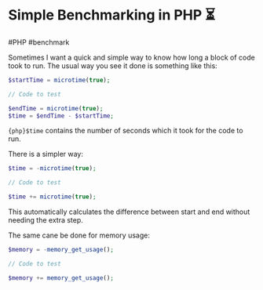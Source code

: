 # Simple Benchmarking in PHP ⏳

#PHP
#benchmark

Sometimes I want a quick and simple way to know how long a block of code took to run. The usual way you see it done is
something like this:

```php
$startTime = microtime(true);

// Code to test

$endTime = microtime(true);
$time = $endTime - $startTime;
```

`{php}$time` contains the number of seconds which it took for the code to run.

There is a simpler way:

```php
$time = -microtime(true);

// Code to test

$time += microtime(true);
```

This automatically calculates the difference between start and end without needing the extra step.

The same cane be done for memory usage:

```php
$memory = -memory_get_usage();

// Code to test

$memory += memory_get_usage();
```
